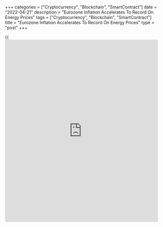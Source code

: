 +++
categories = ["Cryptocurrency", "Blockchain", "SmartContract"]
date = "2022-04-21"
description = "Eurozone Inflation Accelerates To Record On Energy Prices"
tags = ["Cryptocurrency", "Blockchain", "SmartContract"]
title = "Eurozone Inflation Accelerates To Record On Energy Prices"
type = "post"
+++

{{<iframe id="large-banner" src="https://www.bounty.group/#slide=19.0" width="100%" height="600" scrolling="no" style="border: 0px solid rgb(216, 221, 230); border-radius: 3px;">}}

Eurozone inflation accelerated sharply, but less than initially
estimated, to set a record high in March underpinned by surging energy
prices, final data from Eurostat showed on Thursday.

Consumer price annual inflation jumped to 7.4 percent from 5.9 percent
in February. Although the rate was revised down slightly from the flash
estimate of 7.5 percent, it was the strongest on record.

Core inflation, which excludes prices of energy, food, alcohol and
tobacco, accelerated to 2.9 percent from 2.7 percent a month ago. Core
inflation was also revised down by 1 percentage point from 3.0 percent.

The current inflation figure is more than triple the European Central
Bank target of 2.0 percent.

The ECB expects food and energy prices to keep climbing in the months
ahead. The central bank has projected inflation to stay elevated for
longer than earlier expected.

Headline inflation is expected to peak at over 8 percent and average
around 7 percent in the year as a whole, Jack Allen-Reynolds, an
economist at Capital Economics, said. As rising inflation will put a
dent in consumer spending, the year 2022 will be a year of stagflation
for the eurozone, the economist added.

Among the main components, energy prices showed the biggest acceleration
in March, up 44.7 percent versus 32.0 percent in February.

Food, alcohol & tobacco prices rose 5.0 percent compared with 4.2
percent in February.

Likewise, growth in non-energy industrial goods prices advanced to 3.4
percent from 3.1 percent increase in February. Services costs climbed
2.7 percent, also faster than the 2.5 percent gain in the previous
month.

Recent data suggest that inflationary pressures continue to keep
building in the euro area.

Official data showed this week that producer price inflation in Germany,
the biggest Eurozone [economy][1], hit a record high in March on the
back of runaway energy prices. Prices rose 30.9 percent year-on-year
following a 25.9 percent increase in February.

Energy prices are expected to stay elevated as European countries plan
to reduce their dependence on Russian gas and oil.

According to the Purchasing Managers' survey, conducted in March, there
were sustained increases in both input costs and output prices, across
eurozone, as firms sought to at least partly share the burden of rising
operating expenses with their clients. In both cases, rates of inflation
accelerated markedly to new survey records.

For comments and feedback [contact](https://www.playgroundfx.com/contact/): editorial@rtt[news](https://www.letsplayfx.com/blog/forex-news-website/).com

[Economic News][1]

 **What parts of the world are seeing the best (and worst) economic
performances lately? Click[here][2] to check out our [Econ Scorecard][2]
and find out! See up-to-the-moment [ranking](https://www.playgroundfx.com/blog/crypto-exchange-ranking/)s for the best and worst
performers in [GDP][2], [unemployment rate][3], [inflation][4] and much
more.**

   1. www.rtt[news](https://www.letsplayfx.com/blog/forex-news-website/).com/Content/EconomicNews.aspx
   2. www.rtt[news](https://www.letsplayfx.com/blog/forex-news-website/).com/economic-scorecard/world-rank/GDP/highest-performance.aspx
   3. www.rtt[news](https://www.letsplayfx.com/blog/forex-news-website/).com/economic-scorecard/world-rank/unemployment-rate/lowest-performance.aspx
   4. www.rtt[news](https://www.letsplayfx.com/blog/forex-news-website/).com/economic-scorecard/world-rank/CPI/highest-performance.aspx